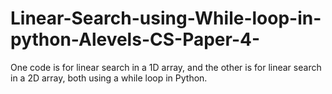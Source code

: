 # Linear-Search-using-While-loop-in-python-Alevels-CS-Paper-4-

One code is for linear search in a 1D array, and the other is for linear search in a 2D array, both using a while loop in Python.

